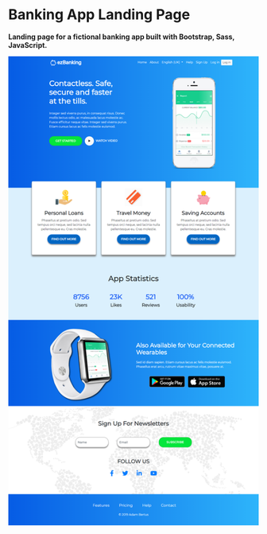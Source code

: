 # Banking App Landing Page
**Landing page for a fictional banking app built with Bootstrap, Sass, JavaScript.**

![](https://github.com/bertusrocky/bank_landingpage/blob/master/img/readmepic.png)
